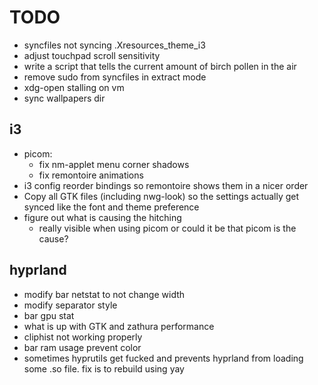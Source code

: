 # TODO
- syncfiles not syncing .Xresources_theme_i3
- adjust touchpad scroll sensitivity
- write a script that tells the current amount of birch pollen in the air
- remove sudo from syncfiles in extract mode
- xdg-open stalling on vm
- sync wallpapers dir

## i3
- picom:
  * fix nm-applet menu corner shadows
  * fix remontoire animations
- i3 config reorder bindings so remontoire shows them in a nicer order
- Copy all GTK files (including nwg-look) so the settings actually get synced like the font and theme preference
- figure out what is causing the hitching
  * really visible when using picom or could it be that picom is the cause?

## hyprland
- modify bar netstat to not change width
- modify separator style
- bar gpu stat
- what is up with GTK and zathura performance 
- cliphist not working properly
- bar ram usage prevent color
- sometimes hyprutils get fucked and prevents hyprland from loading some .so file. fix is to rebuild using yay

